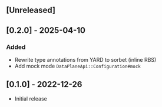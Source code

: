 ## [Unreleased]

## [0.2.0] - 2025-04-10

### Added
- Rewrite type annotations from YARD to sorbet (inline RBS)
- Add mock mode `DataPlaneApi::Configuration#mock`

## [0.1.0] - 2022-12-26

- Initial release
